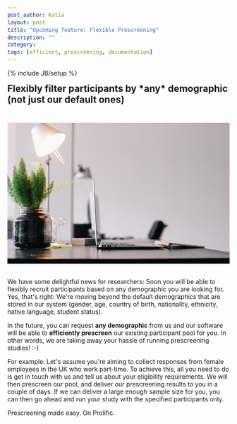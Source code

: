 ```yaml
---
post_author: Katia
layout: post
title: "Upcoming feature: Flexible Prescreening"
description: ""
category: 
tags: [efficient, prescreening, documentation]
---
```

{% include JB/setup %}

<h2 style="margin-top:10px">Flexibly filter participants by *any* demographic (not just our default ones)</h2>
<div class="row">
 <img class="col-md-12" style="display: block;margin-left: auto;margin-right: auto;margin-top:40px;margin-bottom:15px;" src="/assets/img/Efficient1.jpg">
</div>

<br>
We have some delightful news for researchers: Soon you will be able to flexibly recruit participants based on any demographic you are looking for. Yes, that's right: We're moving beyond the default demographics that are stored in our system (gender, age, country of birth, nationality, ethnicity, native language, student status). 

In the future, you can request <b>any demographic</b> from us and our software will be able to <b>efficiently prescreen</b> our existing participant pool for you. In other words, we are taking away your hassle of running prescreening studies! :-)

For example: 
Let's assume you're aiming to collect responses from female employees in the UK who work part-time. To achieve this, all you need to do is get in touch with us and tell us about your eligibility requirements. We will then prescreen our pool, and deliver our prescreening results to you in a couple of days. If we can deliver a large enough sample size for you, you can then go ahead and run your study with the specified participants only. 

Prescreening made easy. On Prolific.

